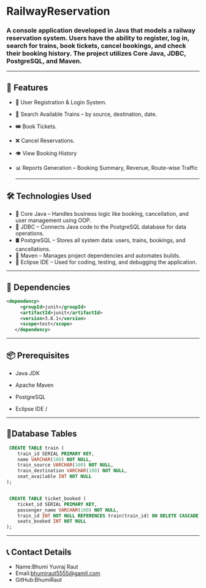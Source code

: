 # RailwayReservation
### A console application developed in Java that models a railway reservation system. Users have the ability to register, log in, search for trains, book tickets, cancel bookings, and check their booking history. The project utilizes Core Java, JDBC, PostgreSQL, and Maven.
---
##  🚀 Features
- 👤 User Registration & Login System.
- 🚄 Search Available Trains – by source, destination, date.
- 🎟️ Book Tickets.
- ❌ Cancel Reservations.
- 👁️ View Booking History
- 📊 Reports Generation – Booking Summary, Revenue, Route-wise Traffic

  ---
 ## 🛠️ Technologies Used
- 🔷 Core Java – Handles business logic like booking, cancellation, and user management using OOP.
- 🔗 JDBC – Connects Java code to the PostgreSQL database for data operations.
- 🛢️ PostgreSQL – Stores all system data: users, trains, bookings, and cancellations.
- 📁 Maven – Manages project dependencies and automates builds.
- 🎴 Eclipse IDE – Used for coding, testing, and debugging the application.
 ---
 ##  🧩 Dependencies
 ```xml
 <dependency>
      <groupId>junit</groupId>
      <artifactId>junit</artifactId>
      <version>3.8.1</version>
      <scope>test</scope>
    </dependency>
```

---
## 📦 Prerequisites
- Java JDK

- Apache Maven

- PostgreSQL

- Eclipse IDE /
- --
##  📄Database Tables
```sql
 CREATE TABLE train (
    train_id SERIAL PRIMARY KEY,
    name VARCHAR(100) NOT NULL,
    train_source VARCHAR(100) NOT NULL,
    train_destination VARCHAR(100) NOT NULL,
    seat_available INT NOT NULL
);


 CREATE TABLE ticket_booked (
    ticket_id SERIAL PRIMARY KEY,
    passenger_name VARCHAR(100) NOT NULL,
    train_id INT NOT NULL REFERENCES train(train_id) ON DELETE CASCADE,
    seats_booked INT NOT NULL
);
```
---
## 📞 Contact Details
- Name:Bhumi Yuvraj Raut
- Email:bhumiraut5555@gamil.com
- GitHub:BhumiRaut


 


